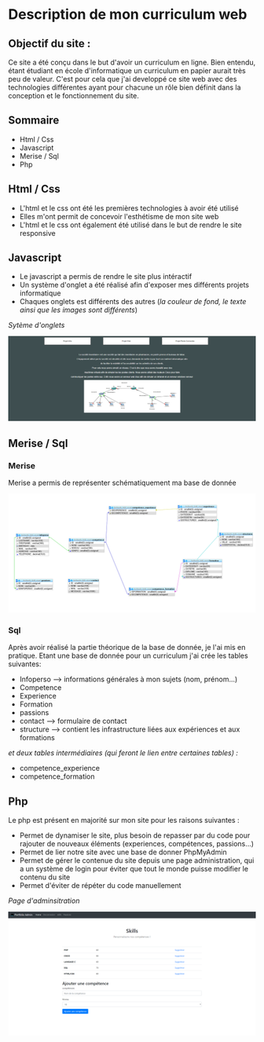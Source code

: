 # Description de mon curriculum web

## Objectif du site :

Ce site a été conçu dans le but d'avoir un curriculum en ligne. Bien entendu, étant étudiant en école d'informatique un curriculum en papier aurait très peu de valeur.
C'est pour cela que j'ai developpé ce site web avec des technologies différentes ayant pour chacune un rôle bien définit dans la conception et le fonctionnement 
du site.

## Sommaire 

* Html / Css
* Javascript
* Merise / Sql
* Php

## Html / Css

* L'html et le css ont été les premières technologies à avoir été utilisé
* Elles m'ont permit de concevoir l'esthétisme de mon site web
* L'html et le css ont également été utilisé dans le but de rendre le site responsive

## Javascript

* Le javascript a permis de rendre le site plus intéractif
* Un système d'onglet a été réalisé afin d'exposer mes différents projets informatique
* Chaques onglets est différents des autres (*la couleur de fond, le texte ainsi que les images sont différents*)

*Sytème d'onglets*

![merise](/img/onglets.PNG)

## Merise / Sql

### Merise

Merise a permis de représenter schématiquement ma base de donnée

![merise](/img/MONT_VALENTIN_MERISE.PNG)

### Sql

Après avoir réalisé la partie théorique de la base de donnée, je l'ai mis en pratique.
Etant une base de donnée pour un curriculum j'ai crée les tables suivantes:

* Infoperso --> informations générales à mon sujets (nom, prénom...)
* Competence
* Experience
* Formation
* passions
* contact --> formulaire de contact
* structure --> contient les infrastructure liées aux expériences et aux formations

*et deux tables intermédiaires (qui feront le lien entre certaines tables) :*

* competence_experience
* competence_formation

## Php

Le php est présent en majorité sur mon site pour les raisons suivantes :

* Permet de dynamiser le site, plus besoin de repasser par du code pour rajouter de nouveaux éléments (experiences, compétences, passions...)
* Permet de lier notre site avec une base de donner PhpMyAdmin
* Permet de gérer le contenue du site depuis une page administration, qui a un système de login pour éviter que tout le monde puisse modifier le contenu du site
* Permet d'éviter de répéter du code manuellement

*Page d'adminsitration*

![admin](/img/admin.PNG)


